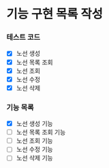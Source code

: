 # 기능 구현 목록 작성

### 테스트 코드
- [x] 노선 생성
- [x] 노선 목록 조회
- [x] 노선 조회
- [x] 노선 수정
- [x] 노선 삭제

### 기능 목록
- [x] 노선 생성 기능
- [ ] 노선 목록 조회 기능
- [ ] 노선 조회 기능
- [ ] 노선 수정 기능
- [ ] 노선 삭제 기능